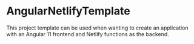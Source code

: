 # AngularNetlifyTemplate

This project template can be used when wanting to create an application with an Angular 11 frontend and Netlify functions as the backend.